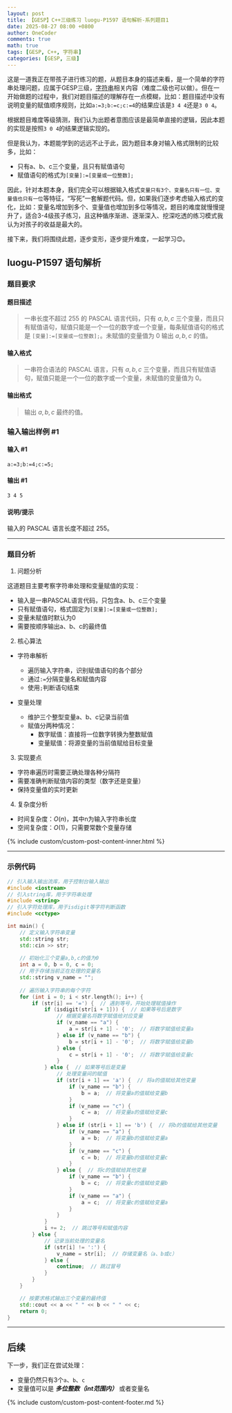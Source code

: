 ```yaml
---
layout: post
title: 【GESP】C++三级练习 luogu-P1597 语句解析-系列题目1
date: 2025-08-27 08:00 +0800
author: OneCoder
comments: true
math: true
tags: [GESP, C++, 字符串]
categories: [GESP, 三级]
---
```

这是一道我正在带孩子进行练习的题，从题目本身的描述来看，是一个简单的字符串处理问题，应属于GESP三级，[字符串](https://www.coderli.com/tags/%E5%AD%97%E7%AC%A6%E4%B8%B2/)相关内容（难度二级也可以做）。但在一开始做题的过程中，我们对题目描述的理解存在一点模糊，比如：题目描述中没有说明变量的赋值顺序规则，比如`a:=3;b:=c;c:=4`的结果应该是`3 4 4`还是`3 0 4`。

根据题目难度等级猜测，我们认为出题者意图应该是最简单直接的逻辑，因此本题的实现是按照`3 0 4`的结果逻辑实现的。

但是我认为，本题能学到的远远不止于此，因为题目本身对输入格式限制的比较多，比如：

- 只有a、b、c三个变量，且只有赋值语句
- 赋值语句的格式为`[变量]:=[变量或一位整数];`

因此，针对本题本身，我们完全可以根据输入格式`变量只有3个、变量名只有一位、变量值也只有一位`等特征，“写死”一套解题代码。但，如果我们逐步考虑输入格式的变化，比如：变量名增加到多个、变量值也增加到多位等情况，题目的难度就慢慢提升了，适合3-4级孩子练习，且这种循序渐进、逐渐深入、挖深吃透的练习模式我认为对孩子的收益是最大的。

接下来，我们将围绕此题，逐步变形，逐步提升难度，一起学习😊。

<!--more-->

## luogu-P1597 语句解析

### 题目要求

#### 题目描述

>一串长度不超过 $255$ 的 PASCAL 语言代码，只有 $a,b,c$ 三个变量，而且只有赋值语句，赋值只能是一个一位的数字或一个变量，每条赋值语句的格式是 `[变量]:=[变量或一位整数];`。未赋值的变量值为 $0$ 输出 $a,b,c$ 的值。

#### 输入格式

>一串符合语法的 PASCAL 语言，只有 $a,b,c$ 三个变量，而且只有赋值语句，赋值只能是一个一位的数字或一个变量，未赋值的变量值为 $0$。

#### 输出格式

>输出 $a,b,c$ 最终的值。

### 输入输出样例 #1

#### 输入 #1

```plaintext
a:=3;b:=4;c:=5;
```

#### 输出 #1

```plaintext
3 4 5
```

#### 说明/提示

输入的 PASCAL 语言长度不超过 $255$。

---

### 题目分析

1. 问题分析

这道题目主要考察字符串处理和变量赋值的实现：

- 输入是一串PASCAL语言代码，只包含a、b、c三个变量
- 只有赋值语句，格式固定为`[变量]:=[变量或一位整数];`
- 变量未赋值时默认为0
- 需要按顺序输出a、b、c的最终值

2. 核心算法

- 字符串解析
  - 遍历输入字符串，识别赋值语句的各个部分
  - 通过`:=`分隔变量名和赋值内容
  - 使用`;`判断语句结束

- 变量处理
  - 维护三个整型变量a、b、c记录当前值
  - 赋值分两种情况：
    - 数字赋值：直接将一位数字转换为整数赋值
    - 变量赋值：将源变量的当前值赋给目标变量

3. 实现要点

- 字符串遍历时需要正确处理各种分隔符
- 需要准确判断赋值内容的类型（数字还是变量）
- 保持变量值的实时更新

4. 复杂度分析

- 时间复杂度：$O(n)$，其中n为输入字符串长度
- 空间复杂度：$O(1)$，只需要常数个变量存储

{% include custom/custom-post-content-inner.html %}

---

### 示例代码

```cpp
// 引入输入输出流库，用于控制台输入输出
#include <iostream>
// 引入string库，用于字符串处理
#include <string>
// 引入字符处理库，用于isdigit等字符判断函数
#include <cctype>

int main() {
    // 定义输入字符串变量
    std::string str;
    std::cin >> str;
    
    // 初始化三个变量a,b,c的值为0
    int a = 0, b = 0, c = 0;
    // 用于存储当前正在处理的变量名
    std::string v_name = "";
    
    // 遍历输入字符串的每个字符
    for (int i = 0; i < str.length(); i++) {
        if (str[i] == '=') {  // 遇到等号，开始处理赋值操作
            if (isdigit(str[i + 1])) {  // 如果等号后是数字
                // 根据变量名将数字赋值给对应变量
                if (v_name == "a") {
                    a = str[i + 1] - '0';  // 将数字赋值给变量a
                } else if (v_name == "b") {
                    b = str[i + 1] - '0';  // 将数字赋值给变量b
                } else {
                    c = str[i + 1] - '0';  // 将数字赋值给变量c
                }
            } else {  // 如果等号后是变量
                // 处理变量间的赋值
                if (str[i + 1] == 'a') {  // 将a的值赋给其他变量
                    if (v_name == "b") {
                        b = a;  // 将变量a的值赋给变量b
                    }
                    if (v_name == "c") {
                        c = a;  // 将变量a的值赋给变量c
                    }
                } else if (str[i + 1] == 'b') {  // 将b的值赋给其他变量
                    if (v_name == "a") {
                        a = b;  // 将变量b的值赋给变量a
                    }
                    if (v_name == "c") {
                        c = b;  // 将变量b的值赋给变量c
                    }
                } else {  // 将c的值赋给其他变量
                    if (v_name == "b") {
                        b = c;  // 将变量c的值赋给变量b
                    }
                    if (v_name == "a") {
                        a = c;  // 将变量c的值赋给变量a
                    }
                }
            }
            i += 2;  // 跳过等号和赋值内容
        } else {
            // 记录当前处理的变量名
            if (str[i] != ':') {
                v_name = str[i];  // 存储变量名（a、b或c）
            } else {
                continue;  // 跳过冒号
            }
        }
    }

    // 按要求格式输出三个变量的最终值
    std::cout << a << " " << b << " " << c;
    return 0;
}
```

---

## 后续

下一步，我们正在尝试处理：

- 变量仍然只有3个`a`、`b`、`c`
- 变量值可以是 ***多位整数（int范围内）*** 或者变量名

{% include custom/custom-post-content-footer.md %}
